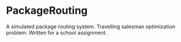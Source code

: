 # PackageRouting
A simulated package routing system. Travelling salesman optimization problem. Written for a school assignment.
